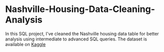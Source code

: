 # Nashville-Housing-Data-Cleaning-Analysis

In this SQL project, I've cleaned the Nashville housing data table for better analysis using intermediate to advanced SQL queries. The dataset is available on [Kaggle](https://www.kaggle.com/datasets/tmthyjames/nashville-housing-data)
